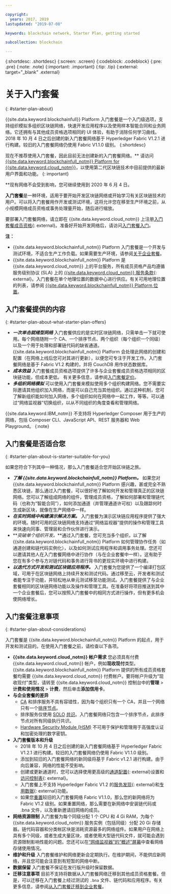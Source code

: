 ```yaml
---

copyright:
  years: 2017, 2019
lastupdated: "2019-07-08"

keywords: blockchain network, Starter Plan, getting started

subcollection: blockchain

---
```


{:shortdesc: .shortdesc}
{:screen: .screen}
{:codeblock: .codeblock}
{:pre: .pre}
{:note: .note}
{:important: .important}
{:tip: .tip}
{:external: target="_blank" .external}

# 关于入门套餐
{: #starter-plan-about}

{{site.data.keyword.blockchainfull}} Platform 入门套餐是一个入门级选项，支持组织模拟多组织区块链网络，快速开发应用程序以及使用样本智能合同和业务网络。它还拥有与其他成员资格选项相同的 UI 体验，有助于消除任何学习曲线。
2018 年 10 月 4 日之后创建的新入门套餐网络基于 Hyperledger Fabric V1.2.1 进行构建。较旧的入门套餐网络仍使用 Fabric V1.1.0 级别。
{:shortdesc}

现在不推荐使用入门套餐，因此目前无法创建新的入门套餐网络。** 请访问 [{{site.data.keyword.blockchainfull_notm}} Platform for {{site.data.keyword.cloud_notm}}](/docs/services/blockchain?topic=blockchain-ibp-v2-deploy-iks)，以使用第二代区块链技术中目前提供的最新用户界面和功能。
{: important}  

**现有网络不会受到影响，您可继续使用到 2020 年 6 月 4 日。


**入门套餐**是一种环境，适用于要开始开发区块链网络或开始学习有关区块链技术的用户。可以将入门套餐用作开发或测试环境，这将允许您在移至生产环境之前，从小规模网络成员资格或事务处理量开始，随后进行缩放。

 要部署入门套餐网络，请立即在 {{site.data.keyword.cloud_notm}} 上注册[入门套餐成员资格](https://cloud.ibm.com/catalog/services/ibm-blockchain-5-prod){: external}。准备好开始开发网络后，请访问[入门套餐入门](/docs/services/blockchain?topic=blockchain-getting-started-with-starter-plan#getting-started-with-starter-plan)。


**注：**
- {{site.data.keyword.blockchainfull_notm}} Platform 入门套餐是一个开发与测试环境，不适合生产工作负载。如果需要生产环境，请参阅[关于企业套餐](/docs/services/blockchain?topic=blockchain-enterprise-plan-about#enterprise-plan-about)。
- {{site.data.keyword.blockchainfull_notm}} Platform 是 {{site.data.keyword.cloud_notm}} 上的平台服务，所有成员资格产品均遵循服务级别协议 (SLA) 上的 [{{site.data.keyword.cloud_notm}} 服务条款](http://www-03.ibm.com/software/sla/sladb.nsf/sla/bm){: external}。入门套餐在单个地理位置的数据中心进行供应。有关可用地理位置的列表，请参阅 [{{site.data.keyword.blockchainfull_notm}} Platform 位置](/docs/services/blockchain?topic=blockchain-ibp-regions-locations#ibp-regions-locations)。

## 入门套餐提供的内容
{: #starter-plan-about-what-starter-plan-offers}

- **_一次单击就绪型网络_**
    入门套餐供应的是实时区块链网络，只需单击一下就可使用。每个网络随附一个 CA、一个排序节点、两个组织（每个组织一个同级）以及一个用于处理和部署链代码的缺省通道。{{site.data.keyword.blockchainfull_notm}} Platform 会处理此网络的创建和配置（在网络上线后您可对其进行更新），以便您可专注于开发工作。入门套餐网络是基于 Fabric V1.2 构建的，并将 CouchDB 用作状态数据库。
- **_成本效益_**
    入门套餐成员资格选项提供了许多与企业套餐成员资格选项相同的区块链功能，但成本更低。
    有关更多信息，请参阅[入门套餐定价](/docs/services/blockchain/howto?topic=blockchain-ibp-pricing#ibp-pricing-starter-pricing)。
- **_多组织网络模拟_**
    可以使用入门套餐来模拟使用多个组织构建网络。您不需要实际邀请其他组织加入网络，而是可以自己充当其他组织。通过这种机制，您可了解新组织能如何加入网络，多个组织如何在网络中一起工作，等等。可以通过“网络监视器”切换组织，以从不同组织的角度查看和管理网络。

{{site.data.keyword.IBM_notm}} 不支持将 Hyperledger Composer 用于生产的网络，包括 Composer CLI、JavaScript API、REST 服务器和 Web Playground。
{:note}

## 入门套餐是否适合您
{: #starter-plan-about-is-starter-suitable-for-you}

如果您符合下列其中一种情况，那么入门套餐适合您开始区块链之旅。
- **_了解 {{site.data.keyword.blockchainfull_notm}} Platform。_**
        如果您对 {{site.data.keyword.blockchainfull_notm}} Platform 感兴趣，甚或完全不熟悉区块链，那么通过入门套餐，可以很好地了解如何开发和管理真正的区块链网络。您可以了解组成网络的组件，管理成员资格，了解如何部署和管理链代码（也称为“智能合同”），如何添加通道（并管理通道许可权）以及跟踪何时生成新区块，就像在生产网络中一样。
- **_在实时网络中构建演示解决方案。_**    入门套餐为演示区块链应用程序提供了强大的环境。随时可用的区块链网络支持通过“网络监视器”提供的操作和管理工具来快速向同事、管理层和合作伙伴进行演示。
- **_突破单个组织开发。_**通过入门套餐，您可充当多个组织，以了解 {{site.data.keyword.blockchainfull_notm}} Platform 如何管理协作任务（如通道创建和链代码实例化），以及如何测试应用程序和调用事务处理。您还可以邀请其他人在入门套餐网络中进行协作（与在企业套餐中一样）。这有助于您在有多个参与方对链代码和事务进行背书的更现实环境中进行构建。
- **_以迭代方式开发和测试区块链应用程序。_**    入门套餐为您提供了一个编译打包区域，可用于在区块链网络上持续开发和测试代码。通过移至云，开发者和测试者能专注于功能，并轻松地从单元测试移至功能测试。入门套餐提供了与企业套餐相同的区块链网络功能以及操作和管理工具。在准备好将项目推送到其中一个企业套餐后，您可以按照入门套餐中的相同方式进行操作，但有更多机会使网络增长。

## 入门套餐注意事项
{: #starter-plan-about-considerations}

入门套餐是 {{site.data.keyword.blockchainfull_notm}} Platform 的起点，用于开发和测试目的。在使用入门套餐之前，请检查以下各项。

- **{{site.data.keyword.cloud_notm}} 帐户需求**
    您必须具有付费 {{site.data.keyword.cloud_notm}} 帐户，例如**现收现付**类型。{{site.data.keyword.blockchainfull_notm}} Platform 提供的所有成员资格套餐均需要 {{site.data.keyword.cloud_notm}} 付费帐户。要将帐户升级为“现收现付”类型，请转至 {{site.data.keyword.cloud_notm}} 控制台中的**管理** > **计费和使用情况** > **计费**，然后单击**添加信用卡**。
- **与企业套餐的差异**
    - [CA](/docs/services/blockchain?topic=blockchain-glossary#glossary-CA) 和排序服务不具有容错性，因为每个组织只有一个 CA，并且一个网络只有一个[排序节点](/docs/services/blockchain?topic=blockchain-glossary#glossary-orderer)。
    - 排序服务仅使用 [SOLO](/docs/services/blockchain?topic=blockchain-glossary#glossary-solo) [共识](/docs/services/blockchain?topic=blockchain-glossary#glossary-consensus)。入门套餐网络只包含一个排序节点，此排序节点对所有同级执行共识。
    - [Hardware Security Module (HSM)](/docs/services/blockchain?topic=blockchain-glossary#glossary-hsm) 不可用于保护和管理用于高强度认证和加密处理的数字密钥。
- **入门套餐版本和升级**
    - 2018 年 10 月 4 日之后创建的新入门套餐网络基于 Hyperledger Fabric V1.2.1 进行构建。较旧的入门套餐网络仍使用 Fabric V1.1.0 级别。
    - 添加到较旧的入门套餐网络的新同级将基于 Fabric v1.2.1 进行构建。由于向后兼容，网络的性能不受影响。
    - 创建或更新通道时，您可以选择使用更高级的[通道配置](https://hyperledger-fabric.readthedocs.io/en/release-1.2/config_update.html){: external}设置和[访问控制表](https://hyperledger-fabric.readthedocs.io/en/release-1.2/access_control.html){: external}。
    - 入门套餐上不支持 Hyperledger Fabric V1.2 的[服务发现](https://hyperledger-fabric.readthedocs.io/en/release-1.2/discovery-overview.html){: external}和[专用数据](https://hyperledger-fabric.readthedocs.io/en/release-1.2/private-data/private-data.html){: external}功能。
    - 如果您[重置](/docs/services/blockchain?topic=blockchain-ibp-dashboard#ibp-dashboard-reset-network)较旧的入门套餐网络 Fabric V1.1.0，那么您的新网络将为 Fabric V1.2 级别。如果重置网络，那么需要在新网络中安装链代码或 .bna 文件，以及重新邀请旧网络的成员。
- **网络资源限制**
    入门套餐为每个同级分配 1 个 CPU 和 4 Gi RAM，为每个 {{site.data.keyword.cloud_notm}} 服务实例（包括同级）分配 20 Gi 存储器。链代码容器和分类帐区块是消耗资源最多的网络组件。如果用户在网络上具有多个同级，或者生成大量区块，或者使用大型链代码文件，就可能会遇到资源限制影响性能的问题。您还可以在[“网络监视器”的“概述”屏幕](/docs/services/blockchain?topic=blockchain-ibp-dashboard#ibp-dashboard-storage)中查看网络存储使用情况。
- **维护和升级**
    入门套餐维护和网络更新会定期执行。在维护期间，不能供应新网络，并且您可能会注意到有短暂的网络中断。
- **数据保留**
    入门套餐不保证在发行版升级时保留数据。
- **迁移注意事项**
    目前不支持将数据从入门套餐网络迁移到其他成员资格套餐。但是，可以迁移在入门套餐上经过测试的 `.bna` 文件、链代码和应用程序。有关更多信息，请参阅[从入门套餐迁移到企业套餐](/docs/services/blockchain/howto?topic=blockchain-migrate_starter_to_enterprise#migrate_starter_to_enterprise)。
